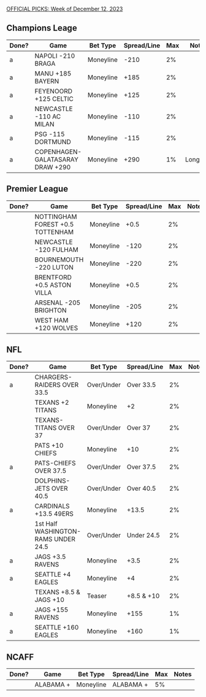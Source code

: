 [OFFICIAL PICKS: Week of December 12, 2023](https://locals.com/feed/24414/sportspicks/4985441/official-picks-week-of-december-12-2023)

## Champions Leage

| Done? | Game                             | Bet Type  | Spread/Line | Max | Notes    |
| ----- | -------------------------------- | --------- | ----------- | --- | -------- |
| a     | NAPOLI -210 BRAGA                | Moneyline | -210        | 2%  |          |
| a     | MANU +185 BAYERN                 | Moneyline | +185        | 2%  |          |
| a     | FEYENOORD +125 CELTIC            | Moneyline | +125        | 2%  |          |
| a     | NEWCASTLE -110 AC MILAN          | Moneyline | -110        | 2%  |          |
| a     | PSG -115 DORTMUND                | Moneyline | -115        | 2%  |          |
| a     | COPENHAGEN-GALATASARAY DRAW +290 | Moneyline | +290        | 1%  | Longshot |


## Premier League
| Done? | Game                             | Bet Type  | Spread/Line | Max | Notes |
| ----- | -------------------------------- | --------- | ----------- | --- | ----- |
|       | NOTTINGHAM FOREST +0.5 TOTTENHAM | Moneyline | +0.5        | 2%  |       |
|       | NEWCASTLE -120 FULHAM            | Moneyline | -120        | 2%  |       |
|       | BOURNEMOUTH -220 LUTON           | Moneyline | -220        | 2%  |       |
|       | BRENTFORD +0.5 ASTON VILLA       | Moneyline | +0.5        | 2%  |       |
|       | ARSENAL -205 BRIGHTON            | Moneyline | -205        | 2%  |       |
|       | WEST HAM +120 WOLVES             | Moneyline | +120        | 2%  |       |


## NFL

| Done? | Game                                | Bet Type   | Spread/Line | Max | Notes |
| ----- | ----------------------------------- | ---------- | ----------- | --- | ----- |
| a     | CHARGERS-RAIDERS OVER 33.5          | Over/Under | Over 33.5   | 2%  |       |
|       | TEXANS +2 TITANS                    | Moneyline  | +2          | 2%  |       |
|       | TEXANS-TITANS OVER 37               | Over/Under | Over 37     | 2%  |       |
|       | PATS +10 CHIEFS                     | Moneyline  | +10         | 2%  |       |
| a     | PATS-CHIEFS OVER 37.5               | Over/Under | Over 37.5   | 2%  |       |
|       | DOLPHINS-JETS OVER 40.5             | Over/Under | Over 40.5   | 2%  |       |
| a     | CARDINALS +13.5 49ERS               | Moneyline  | +13.5       | 2%  |       |
|       | 1st Half WASHINGTON-RAMS UNDER 24.5 | Over/Under | Under 24.5  | 2%  |       |
| a     | JAGS +3.5 RAVENS                    | Moneyline  | +3.5        | 2%  |       |
| a     | SEATTLE +4 EAGLES                   | Moneyline  | +4          | 2%  |       |
|       | TEXANS +8.5 & JAGS +10              | Teaser     | +8.5 & +10  | 2%  |       |
| a     | JAGS +155 RAVENS                    | Moneyline  | +155        | 1%  |       |
| a     | SEATTLE +160 EAGLES                 | Moneyline  | +160        | 1%  |       |


## NCAFF

| Done? | Game      | Bet Type  | Spread/Line | Max | Notes |
| ----- | --------- | --------- | ----------- | --- | ----- |
|       | ALABAMA + | Moneyline | ALABAMA +   | 5%  |       |
